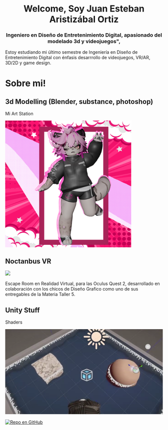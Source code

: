 <h1 align="center">Welcome, Soy Juan Esteban Aristizábal Ortiz</h1>
<h3 align="center">Ingeniero en Diseño de Entretenimiento Digital, apasionado del modelado 3d y videojuegos",</h3>

Estoy estudiando mi último semestre de Ingeniería en Diseño de Entretenimiento Digital con énfasis desarrrollo de videojuegos, VR/AR, 3D/2D y game design.

# Sobre mi!
## 3d Modelling (Blender, substance, photoshop)
Mi Art Station

<a href="https://www.artstation.com/eljuanes09"><img src="./Files/EdenComisionRenderF.png" style="height: 80%; width:80%;"/></a>

## Noctanbus VR

[![](https://res.cloudinary.com/marcomontalbano/image/upload/v1727350323/video_to_markdown/images/youtube--iAl6ntwBWMo-c05b58ac6eb4c4700831b2b3070cd403.jpg)](https://www.youtube.com/watch?v=iAl6ntwBWMo "")

Escape Room en Realidad Virtual, para las Oculus Quest 2, desarrollado en colaboración con los chicos de Diseño Grafico como uno de sus entregables de la Materia Taller 5.

## Unity Stuff


Shaders 


[![](https://github.com/ElJuanes/ElJuanes/blob/main/Files/Shaders.png)](https://github.com/user-attachments/assets/bb97f92a-c75b-423c-b416-5291dd2bee58 "")

[![Repo en GitHub](https://img.shields.io/badge/github-%23121011.svg?style=for-the-badge&logo=github&logoColor=white)](https://github.com/ElJuanes/CodeCrafters)

